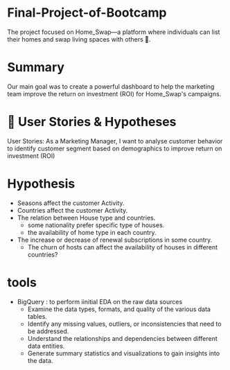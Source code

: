 # Final-Project-of-Bootcamp
The project focused on Home_Swap—a platform where individuals can list their homes and swap living spaces with others 🏡.

# Summary
Our main goal was to create a powerful dashboard to help the marketing team improve the return on investment (ROI) for Home_Swap's campaigns.

# 💭 User Stories & Hypotheses
 User Stories:
 As a Marketing Manager, I want to analyse customer behavior to identify customer segment based on demographics to improve return on investment (ROI)

# Hypothesis 
+ Seasons affect the customer Activity. 
+ Countries affect the customer Activity. 
+ The relation between House type and countries. 
    *  some nationality prefer specific type of houses. 
    * the availability of home type in each country. 
+ The increase or decrease of renewal subscriptions in some country.
   * The churn of hosts can affect the availability of houses in different countries?
# tools
 + BigQuery : to perform iinitial EDA on the raw data sources
    * Examine the data types, formats, and quality of the various data tables.
    * Identify any missing values, outliers, or inconsistencies that need to be addressed.
    * Understand the relationships and dependencies between different data entities.
    * Generate summary statistics and visualizations to gain insights into the data.
